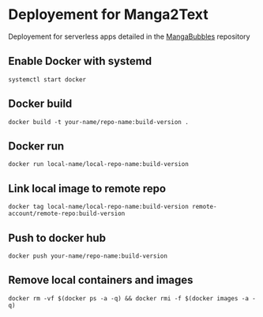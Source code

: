 # Deployement for Manga2Text

Deployement for serverless apps detailed in the [MangaBubbles](https://github.com/Gozea/MangaBubble) repository

## Enable Docker with systemd

```systemctl start docker```

## Docker build

```docker build -t your-name/repo-name:build-version .```

## Docker run

```docker run local-name/local-repo-name:build-version```

## Link local image to remote repo

```docker tag local-name/local-repo-name:build-version remote-account/remote-repo:build-version```

## Push to docker hub

```docker push your-name/repo-name:build-version```

## Remove local containers and images

```docker rm -vf $(docker ps -a -q) && docker rmi -f $(docker images -a -q)```
